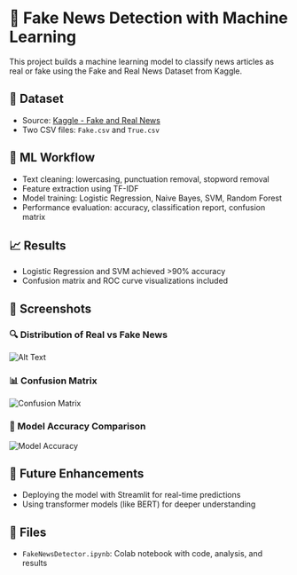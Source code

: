 # 📰 Fake News Detection with Machine Learning

This project builds a machine learning model to classify news articles as real or fake using the Fake and Real News Dataset from Kaggle.

## 📂 Dataset
- Source: [Kaggle - Fake and Real News](https://www.kaggle.com/datasets/clmentbisaillon/fake-and-real-news-dataset)
- Two CSV files: `Fake.csv` and `True.csv`

## 🧠 ML Workflow
- Text cleaning: lowercasing, punctuation removal, stopword removal
- Feature extraction using TF-IDF
- Model training: Logistic Regression, Naive Bayes, SVM, Random Forest
- Performance evaluation: accuracy, classification report, confusion matrix

## 📈 Results
- Logistic Regression and SVM achieved >90% accuracy
- Confusion matrix and ROC curve visualizations included

## 📸 Screenshots

### 🔍 Distribution of Real vs Fake News
![Alt Text]( images/FakevsRealNewsDistribution.png)

### 📊 Confusion Matrix
![Confusion Matrix](images/ConfusionMatrix.png)

### 🧠 Model Accuracy Comparison
![Model Accuracy](images/modelscreenshot.png)

## 🚀 Future Enhancements
- Deploying the model with Streamlit for real-time predictions
- Using transformer models (like BERT) for deeper understanding

## 📁 Files
- `FakeNewsDetector.ipynb`: Colab notebook with code, analysis, and results

